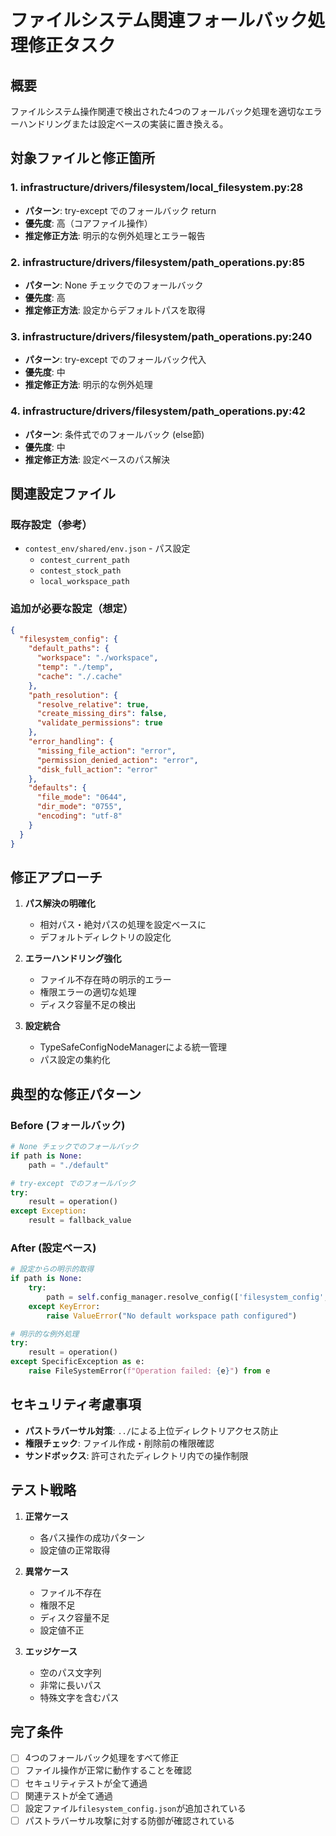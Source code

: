 # ファイルシステム関連フォールバック処理修正タスク

## 概要
ファイルシステム操作関連で検出された4つのフォールバック処理を適切なエラーハンドリングまたは設定ベースの実装に置き換える。

## 対象ファイルと修正箇所

### 1. infrastructure/drivers/filesystem/local_filesystem.py:28
- **パターン**: try-except でのフォールバック return
- **優先度**: 高（コアファイル操作）
- **推定修正方法**: 明示的な例外処理とエラー報告

### 2. infrastructure/drivers/filesystem/path_operations.py:85
- **パターン**: None チェックでのフォールバック
- **優先度**: 高
- **推定修正方法**: 設定からデフォルトパスを取得

### 3. infrastructure/drivers/filesystem/path_operations.py:240
- **パターン**: try-except でのフォールバック代入
- **優先度**: 中
- **推定修正方法**: 明示的な例外処理

### 4. infrastructure/drivers/filesystem/path_operations.py:42
- **パターン**: 条件式でのフォールバック (else節)
- **優先度**: 中
- **推定修正方法**: 設定ベースのパス解決

## 関連設定ファイル

### 既存設定（参考）
- `contest_env/shared/env.json` - パス設定
  - `contest_current_path`
  - `contest_stock_path`
  - `local_workspace_path`

### 追加が必要な設定（想定）
```json
{
  "filesystem_config": {
    "default_paths": {
      "workspace": "./workspace",
      "temp": "./temp", 
      "cache": "./.cache"
    },
    "path_resolution": {
      "resolve_relative": true,
      "create_missing_dirs": false,
      "validate_permissions": true
    },
    "error_handling": {
      "missing_file_action": "error",
      "permission_denied_action": "error",
      "disk_full_action": "error"
    },
    "defaults": {
      "file_mode": "0644",
      "dir_mode": "0755",
      "encoding": "utf-8"
    }
  }
}
```

## 修正アプローチ

1. **パス解決の明確化**
   - 相対パス・絶対パスの処理を設定ベースに
   - デフォルトディレクトリの設定化

2. **エラーハンドリング強化**
   - ファイル不存在時の明示的エラー
   - 権限エラーの適切な処理
   - ディスク容量不足の検出

3. **設定統合**
   - TypeSafeConfigNodeManagerによる統一管理
   - パス設定の集約化

## 典型的な修正パターン

### Before (フォールバック)
```python
# None チェックでのフォールバック
if path is None:
    path = "./default"

# try-except でのフォールバック
try:
    result = operation()
except Exception:
    result = fallback_value
```

### After (設定ベース)
```python
# 設定からの明示的取得
if path is None:
    try:
        path = self.config_manager.resolve_config(['filesystem_config', 'default_paths', 'workspace'], str)
    except KeyError:
        raise ValueError("No default workspace path configured")

# 明示的な例外処理
try:
    result = operation()
except SpecificException as e:
    raise FileSystemError(f"Operation failed: {e}") from e
```

## セキュリティ考慮事項

- **パストラバーサル対策**: `../`による上位ディレクトリアクセス防止
- **権限チェック**: ファイル作成・削除前の権限確認
- **サンドボックス**: 許可されたディレクトリ内での操作制限

## テスト戦略

1. **正常ケース**
   - 各パス操作の成功パターン
   - 設定値の正常取得

2. **異常ケース**
   - ファイル不存在
   - 権限不足
   - ディスク容量不足
   - 設定値不正

3. **エッジケース**
   - 空のパス文字列
   - 非常に長いパス
   - 特殊文字を含むパス

## 完了条件

- [ ] 4つのフォールバック処理をすべて修正
- [ ] ファイル操作が正常に動作することを確認
- [ ] セキュリティテストが全て通過
- [ ] 関連テストが全て通過
- [ ] 設定ファイル`filesystem_config.json`が追加されている
- [ ] パストラバーサル攻撃に対する防御が確認されている